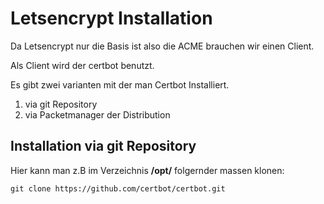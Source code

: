# Letsencrypt Installation 

Da Letsencrypt  nur die Basis ist also die ACME brauchen wir einen Client.

Als Client wird der certbot benutzt.

Es gibt zwei varianten mit der man Certbot Installiert.
1.  via git Repository
2.  via Packetmanager der Distribution

## Installation via git Repository 
Hier kann man z.B im Verzeichnis **/opt/** folgernder massen klonen: 

`git clone https://github.com/certbot/certbot.git`
